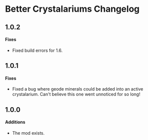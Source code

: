 ﻿# Better Crystalariums Changelog

## 1.0.2
#### Fixes
* Fixed build errors for 1.6.

## 1.0.1
#### Fixes
* Fixed a bug where geode minerals could be added into an active crystalarium. Can't believe this one went unnoticed for so long!

## 1.0.0
#### Additions
* The mod exists.
